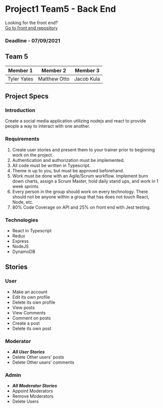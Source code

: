 # Project1 Team5 - Back End

Looking for the front end?  
[Go to front end repository](https://github.com/YTyler/project1-team5-frontend)

### Deadline - 07/09/2021

## Team 5
| Member 1 | Member 2 | Member 3 |
| -------- | -------- | -------- |
| Tyler Yates | Matthew Otto | Jacob Kula

## Project Specs

### Introduction
Create a social media application utilizing nodejs and react to provide people a way to interact with one another. 

### Requirements
1. Create user stories and present them to your trainer prior to beginning work on the project.
2. Authentication and authorization must be implemented.
3. All code must be written in Typescript.
4. Theme is up to you, but must be approved beforehand.
5. Work must be done with an Agile/Scrum workflow. Implement burn down charts, assign a Scrum Master, hold daily stand ups, and work in 1 week sprints.
6. Every person in the group should work on every technology. There should not be anyone within a group that has does not touch React, Node, etc.
7. 80% Code Coverage on API and 25% on front end with Jest testing.

### Technologies
 - React in Typescript
 - Redux
 - Express
 - NodeJS
 - DynamoDB

## Stories

### User 
* Make an account
* Edit its own profile
* Delete its own profile
* View posts
* View Comments
* Comment on posts
* Create a post
* Delete its own post

### Moderator
* ___All User Stories___
* Delete Other users' posts
* Delete Other users' comments

### Admin
* ___All Moderator Stories___
* Appoint Moderators
* Remove Moderators
* Delete Users
